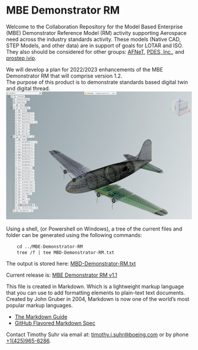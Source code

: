 # MBE Demonstrator RM 
Welcome to the Collaboration Repository for the Model Based Enterprise (MBE) Demonstrator Reference Model (RM) activity supporting Aerospace need across the industry standards activity. These models (Native CAD, STEP Models, and other data) are in support of goals for LOTAR and ISO. They also should be considered for other groups: [AFNeT](http://www.afnet.fr/), [PDES, Inc.](http://www.pdesinc.org/), and [prostep ivip](http://www.prostep.org/en/).

We will develop a plan for 2022/2023 enhancements of the MBE Demonstrator RM that will comprise version 1.2.  
The purpose of this product is to demonstrate standards based digital twin and digital thread.  
![MBE Demonstrator RM](assets/images/mbedemonstratorrm.png)

Using a shell, (or Powershell on Windows), a tree of the current files and folder can be generated using the following commands: 
```
    cd ../MBE-Demonstrator-RM
    tree /f | tee MBD-Demonstrator-RM.txt
```
The output is stored here: [MBD-Demonstrator-RM.txt](https://git.pdes-ch.org/MBE-Demonstrator-RM/MBD-Demonstrator-RM/-/blob/main/MBD-Demonstrator-RM.txt)

Current release is: [MBE Demonstrator RM v1.1](https://github.com/MBE-Demonstrators/MBE-Demonstrator-RM/releases/tag/v1.1)

This file is created in Markdown. Which is a lightweight markup language that you can use to add formatting elements to plain-text text documents. Created by John Gruber in 2004, Markdown is now one of the world’s most popular markup languages.
- [The Markdown Guide](https://www.markdownguide.org/)
- [GitHub Flavored Markdown Spec](https://github.github.com/gfm/)

Contact Timothy Suhr via email at: [timothy.j.suhr@boeing.com](mailto:timothy.j.suhr@boeing.com) or by phone [+1(425)965-6286](tel:1425-965-6286).
